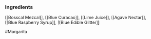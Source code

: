 ### Ingredients

[[Bosscal Mezcal]], [[Blue Curacao]], [[Lime Juice]], [[Agave Nectar]], [[Blue Raspberry Syrup]], [[Blue Edible Glitter]]

#Margarita
